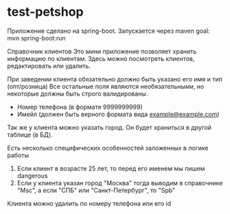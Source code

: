 # test-petshop

Приложение сделано на spring-boot. Запускается через maven goal:
mvn spring-boot:run

Справочник клиентов
Это мини приложение позволяет хранить информацию по клиентам.
Здесь можно посмотреть клиентов, редактировать или удалить.

При заведении клиента обязательно должно быть указано его имя и тип (опт/розница)
Все остальные поля являются необязательными, но некоторые должны быть строго валидированы.
- Номер телефона (в формате 9999999999)
- Имейл (должен быть верного формата вида example@example.com)

Так же у клиента можно указать город. Он будет храниться в другой таблице (в БД).

Есть несколько специфических особенностей заложенных в логике работы
1) Если клиент в возрасте 25 лет, то перед его именем мы пишем dangerous
2) Если у клиента указан город "Москва" тогда выводим в справочнике "Msc", а если "СПБ" или "Санкт-Петербург", то "Spb"

Клиента можно удалить по номеру телефона или его id
